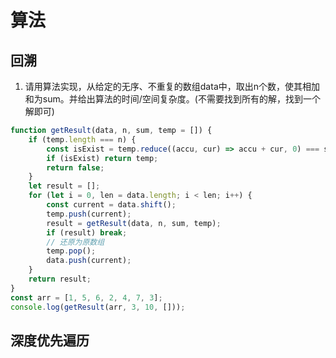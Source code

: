 # 算法

## 回溯

1. 请用算法实现，从给定的无序、不重复的数组data中，取出n个数，使其相加和为sum。并给出算法的时间/空间复杂度。(不需要找到所有的解，找到一个解即可)

```javascript
function getResult(data, n, sum, temp = []) {
    if (temp.length === n) {
        const isExist = temp.reduce((accu, cur) => accu + cur, 0) === sum;
        if (isExist) return temp;
        return false;
    }
    let result = [];
    for (let i = 0, len = data.length; i < len; i++) {
        const current = data.shift();
        temp.push(current);
        result = getResult(data, n, sum, temp);
        if (result) break;
        // 还原为原数组
        temp.pop();
        data.push(current);
    }
    return result;
}
const arr = [1, 5, 6, 2, 4, 7, 3];
console.log(getResult(arr, 3, 10, []));
```

## 深度优先遍历



